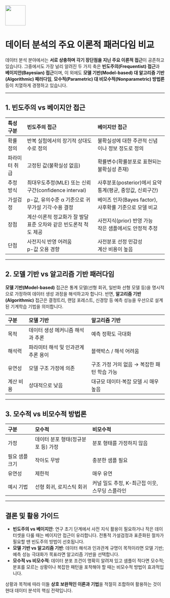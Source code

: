 <img src="https://r2cdn.perplexity.ai/pplx-full-logo-primary-dark%402x.png" style="height:64px;margin-right:32px"/>

# 데이터 분석의 주요 이론적 패러다임 비교

데이터 분석 분야에서는 **서로 상충하며 각기 장단점을 지닌 주요 이론적 접근**이 공존하고 있습니다. 그중에서도 가장 널리 알려진 두 가지 축은 **빈도주의(Frequentist) 접근**과 **베이지안(Bayesian) 접근**이며, 이 외에도 **모델 기반(Model-based) 대 알고리즘 기반(Algorithmic) 패러다임**, **모수적(Parametric) 대 비모수적(Nonparametric) 방법론** 등이 치열하게 경쟁하고 있습니다.

***

## 1. 빈도주의 vs 베이지안 접근

| 특성 구분 | 빈도주의 접근 | 베이지안 접근 |
| :-- | :-- | :-- |
| 확률 정의 | 반복 실험에서의 장기적 상대도수로 정의 | 불확실성에 대한 주관적 신념이나 정보 정도로 정의 |
| 파라미터 취급 | 고정된 값(불확실성 없음) | 확률변수(확률분포로 표현되는 불확실성 존재) |
| 추정 방식 | 최대우도추정(MLE) 또는 신뢰구간(confidence interval) | 사후분포(posterior)에서 요약 통계(평균, 중앙값, 신뢰구간) |
| 가설검정 | p-값, 유의수준 α 기준으로 귀무가설 기각·수용 결정 | 베이즈 인자(Bayes factor), 사후확률 기준으로 모델 비교 |
| 장점 | 계산·이론적 정교화가 잘 발달<br>표준 오차와 같은 빈도론적 척도 제공 | 사전지식(prior) 반영 가능<br>작은 샘플에서도 안정적 추정 |
| 단점 | 사전지식 반영 어려움<br>p-값 오용 경향 | 사전분포 선정 민감성<br>계산 비용이 높음 |


***

## 2. 모델 기반 vs 알고리즘 기반 패러다임

**모델 기반(Model-based)** 접근은 통계 모델(선형 회귀, 일반화 선형 모델 등)을 명시적으로 가정하여 데이터 생성 과정을 해석하고자 합니다.
반면, **알고리즘 기반(Algorithmic)** 접근은 결정트리, 랜덤 포레스트, 신경망 등 예측 성능을 우선으로 설계된 기계학습 기법을 의미합니다.


| 구분 | 모델 기반 | 알고리즘 기반 |
| :-- | :-- | :-- |
| 목적 | 데이터 생성 메커니즘 해석과 추론 | 예측 정확도 극대화 |
| 해석력 | 파라미터 해석 및 인과관계 추론 용이 | 블랙박스 / 해석 어려움 |
| 유연성 | 모델 구조 가정에 의존 | 구조 가정 거의 없음 → 복잡한 패턴 학습 가능 |
| 계산 비용 | 상대적으로 낮음 | 대규모 데이터·복잡 모델 시 매우 높음 |


***

## 3. 모수적 vs 비모수적 방법론

| 구분 | 모수적 | 비모수적 |
| :-- | :-- | :-- |
| 가정 | 데이터 분포 형태(정규분포 등) 가정 | 분포 형태를 가정하지 않음 |
| 필요 샘플 크기 | 작아도 무방 | 충분한 샘플 필요 |
| 유연성 | 제한적 | 매우 유연 |
| 예시 기법 | 선형 회귀, 로지스틱 회귀 | 커널 밀도 추정, K-최근접 이웃, 스무딩 스플라인 |


***

## 결론 및 활용 가이드

- **빈도주의 vs 베이지안**: 연구 초기 단계에서 사전 지식 활용이 필요하거나 작은 데이터셋을 다룰 때는 베이지안 접근이 유리합니다. 전통적 가설검정과 표준화된 절차가 필요할 땐 빈도주의 방법이 선호됩니다.
- **모델 기반 vs 알고리즘 기반**: 데이터 해석과 인과관계 규명이 목적이라면 모델 기반; 예측 성능 극대화가 목표라면 알고리즘 기반을 선택합니다.
- **모수적 vs 비모수적**: 데이터 분포 조건이 명확히 알려져 있고 샘플이 적다면 모수적; 분포를 모르는 상황이나 복잡한 패턴을 포착해야 할 때는 비모수적 방법이 효과적입니다.

상황과 목적에 따라 이들 **상호 보완적인 이론과 기법**을 적절히 조합하여 활용하는 것이 현대 데이터 분석의 핵심 전략입니다.

